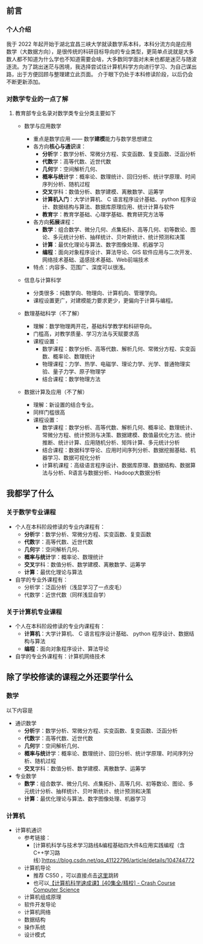 ## 前言

### 个人介绍
我于 2022 年起开始于湖北宜昌三峡大学就读数学系本科，本科分流方向是应用数学（大数据方向），是很传统的科研目标导向的专业类型，更简单点说就是大多数人都不知道为什么学也不知道需要会啥，大多数同学面对未来也都是迷茫与随波逐流。为了跳出迷茫与困境，我选择尝试往计算机科学方向进行学习、为自己谋出路，出于方便回顾与整理建立此页面。
介于眼下仍处于本科修读阶段，以后仍会不断更新添加。

### 对数学专业的一点了解
1. 教育部专业名录对数学类专业分类主要如下
    - 数学与应用数学
        - 重点是数学应用 —— 数学**建模**能力与数学思想建立
        - 各方向**核心与通识**课：
            - **分析**学：数学分析、常微分方程、实变函数、复变函数、泛函分析
            - **代数**学：高等代数、近世代数
            - **几何**学：空间解析几何、
            - **概率与统计**学：概率论、数理统计、回归分析、统计学原理、时间序列分析、随机过程
            - **交叉**学科：数值分析、数学建模、离散数学、运筹学
            - **计算机入门**：大学计算机、 C 语言程序设计基础、 python 程序设计、数据结构与算法、数据库原理应用、统计计算与软件
            - **教育**学：教育学基础、心理学基础、教育研究方法等
        - 各方向**拓展**课程：
            - **数学**：组合数学、微分几何、点集拓扑、高等几何、初等数论、图论、多元统计分析、抽样统计、贝叶斯统计、统计预测和决策
            - **计算**：最优化理论与算法、数字图像处理、机器学习
            - **编程**：面向对象程序设计、算法导论、GIS 软件应用与二次开发、网络技术基础、遥感技术基础、Web前端技术
        - 特点：内容多、范围广、深度可以很浅。
        
    - 信息与计算科学
        - 分类很多：纯数学向、物理向、计算机向、管理学向。
        - 课程设置更广，对建模能力要求更少，更偏向于计算与编程。

    - 数理基础科学（不了解）
        - 理解：数学物理两开花，基础科学教学和科研导向。
        - 门槛高，对教学质量、学习方法与天赋要求高
        - 课程设置：
            - 数学课程：数学分析、高等代数、解析几何、常微分方程、实变函数、概率论、数理统计
            - 物理课程：力学、热学、电磁学、理论力学、光学、普通物理实验、量子力学、原子物理学
            - 结合课程：数学物理方法

    - 数据计算及应用（不了解）
        - 理解：新设置的结合专业。
        - 同样门槛很高
        - 课程设置：
            - 数学课程：数学分析、高等代数、解析几何、概率论、数理统计、常微分方程、统计预测与决策、数据建模、数值最优化方法、统计推断、统计计算、应用随机分析、矩阵计算、多元统计分析
            - 结合课程：数据科学导论、应用时间序列分析、数据挖掘基础、机器学习、数据可视化分析
            - 计算机课程：高级语言程序设计、数据库原理、数据结构、数据算法与分析、R语言与数据分析、Hadoop大数据分析

## 我都学了什么

### 关于数学专业课程
- 个人在本科阶段修读的专业内课程有：
    - **分析**学：数学分析、常微分方程、实变函数、复变函数
    - **代数**学：高等代数、近世代数
    - **几何**学：空间解析几何、
    - **概率与统计**学：概率论、数理统计
    - **交叉**学科：数值分析、数学建模、离散数学、运筹学
    - **计算**：最优化理论与算法
- 自学的专业外课程有：
    - 分析学：泛函分析（浅显学习了一点皮毛）
    - 代数学：近世代数（同样浅显自学）

### 关于计算机专业课程
- 个人在本科阶段修读的专业内课程有：
    - **计算机**：大学计算机、 C 语言程序设计基础、 python 程序设计、数据结构与算法
    - **编程**：面向对象程序设计、算法导论
- 自学的专业外课程有：计算机网络技术


## 除了学校修读的课程之外还要学什么

### 数学
以下内容是
- 通识数学
    - **分析**学：数学分析、常微分方程、实变函数、复变函数、泛函分析
    - **代数**学：高等代数、近世代数
    - **几何**学：空间解析几何、
    - **概率与统计**学：概率论、数理统计、回归分析、统计学原理、时间序列分析、随机过程
    - **交叉**学科：数值分析、数学建模、离散数学、运筹学
- 专业数学
    - **数学**：组合数学、微分几何、点集拓扑、高等几何、初等数论、图论、多元统计分析、抽样统计、贝叶斯统计、统计预测和决策
    - **计算**：最优化理论与算法、数字图像处理、机器学习

### 计算机

- 计算机通识
    - 参考链接：
        - [计算机科学与技术学习路线&编程基础四大件&应用实践编程（含C++学习路线）]https://blog.csdn.net/qq_41122796/article/details/104744772
    - 计算机导论
        - 推荐 CS50 ，可以直接点击[这里](https://www.bilibili.com/video/BV1HW4y1A7Yi/)跳转
        - 也可以[【计算机科学速成课】[40集全/精校] - Crash Course Computer Science](https://www.bilibili.com/video/BV1EW411u7th/?)
    - 计算机组成原理
    - 软件开发导论
    - 计算机网络
    - 数据结构
    - 操作系统
    - 设计模式
